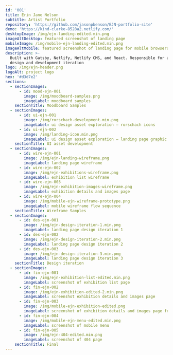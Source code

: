 ```yaml
---
id: '001'
title: Erin Jane Nelson
subtitle: Artist Portfolio
repository: 'https://github.com/jasonpbenson/EJN-portfolio-site'
demo: 'https://kind-clarke-8528a2.netlify.com/'
desktopImage: /img/ejn-landing-edited.min.png
imageAltDesktop: featured screenshot of landing page
mobileImage: /img/mobile-ejn-landing-edited.min.png
imageAltMobile: featured screenshot of landing page for mobile browsers
description: >-
  Built with Gatsby, Netlify, Netlify CMS, and React. Responsible for all phases
  design and development iteration
logo: /img/ejn-header.png
logoAlt: project logo
hex: '#d3d7e2'
sections:
  - sectionImages:
      - id: mood-ejn-001
        image: /img/moodboard-samples.png
        imageLabel: moodboard samples
    sectionTitle: Moodboard Samples
  - sectionImages:
      - id: ui-ejn-001
        image: /img/rorschach-development.min.png
        imageLabel: ui design asset exploration – rorschach icons
      - id: ui-ejn-002
        image: /img/landing-icon.min.png
        imageLabel: ui design asset exploration – landing page graphic
    sectionTitle: UI asset development
  - sectionImages:
      - id: wire-ejn-001
        image: /img/ejn-landing-wireframe.png
        imageLabel: landing page wireframe
      - id: wire-ejn-002
        image: /img/ejn-exhibitions-wireframe.png
        imageLabel: exhibition list wireframe
      - id: wire-ejn-003
        image: /img/ejn-exhibition-images-wireframe.png
        imageLabel: exhibition details and images page
      - id: wire-ejn-004
        image: /img/mobile-ejn-wireframe-prototype.png
        imageLabel: mobile wireframe flow sequence
    sectionTitle: Wireframe Samples
  - sectionImages:
      - id: des-ejn-001
        image: /img/ejn-design-iteration-1.min.png
        imageLabel: landing page design iteration 1
      - id: des-ejn-002
        image: /img/ejn-design-iteration-2.min.png
        imageLabel: landing page design iteration 2
      - id: des-ejn-003
        image: /img/ejn-design-iteration-3.min.png
        imageLabel: landing page design iteration 3
    sectionTitle: Design iteration
  - sectionImages:
      - id: fin-ejn-001
        image: /img/ejn-exhibition-list-edited.min.png
        imageLabel: screenshot of exhibition list page
      - id: fin-ejn-002
        image: /img/ejn-exhibition-edited-2.min.png
        imageLabel: screenshot exhibition details and images page
      - id: fin-ejn-003
        image: /img/mobile-ejn-exhibition-edited.png
        imageLabel: screenshot of exhibition details and images page for mobile browsers
      - id: fin-ejn-004
        image: /img/mobile-ejn-menu-edited.min.png
        imageLabel: screenshot of mobile menu
      - id: fin-ejn-005
        image: /img/ejn-404-edited.min.png
        imageLabel: screenshot of 404 page
    sectionTitle: Final
---
```



